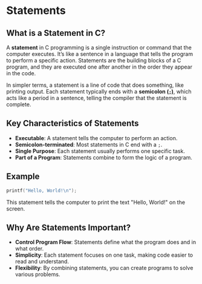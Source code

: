 # Statements

## What is a Statement in C?

A **statement** in C programming is a single instruction or command that the computer executes. It’s like a sentence in a language that tells the program to perform a specific action. Statements are the building blocks of a C program, and they are executed one after another in the order they appear in the code.

In simpler terms, a statement is a line of code that does something, like printing output. Each statement typically ends with a **semicolon (`;`)**, which acts like a period in a sentence, telling the compiler that the statement is complete.

## Key Characteristics of Statements

- **Executable**: A statement tells the computer to perform an action.
- **Semicolon-terminated**: Most statements in C end with a `;`.
- **Single Purpose**: Each statement usually performs one specific task.
- **Part of a Program**: Statements combine to form the logic of a program.

## Example

```c
printf("Hello, World!\n");
```

This statement tells the computer to print the text "Hello, World!" on the screen.

## Why Are Statements Important?

- **Control Program Flow**: Statements define what the program does and in what order.
- **Simplicity**: Each statement focuses on one task, making code easier to read and understand.
- **Flexibility**: By combining statements, you can create programs to solve various problems.
